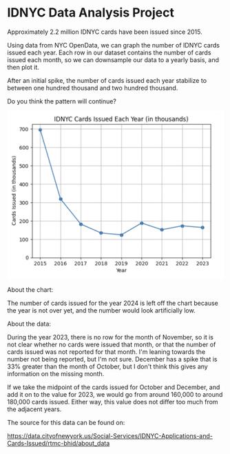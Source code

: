 # IDNYC Data Analysis Project

Approximately 2.2 million IDNYC cards have been issued since 2015. 



Using data from NYC OpenData, we can graph the number of IDNYC cards issued each year. Each row in our dataset contains the number of cards issued each month, so we can downsample our data to a yearly basis, and then plot it. 



After an initial spike, the number of cards issued each year stabilize to between one hundred thousand and two hundred thousand. 



Do you think the pattern will continue? 




![image](Assets/IDNYC_Post-Assets/Cards_Issued_Graph.png)



About the chart:



The number of cards issued for the year 2024 is left off the chart because the year is not over yet, and the number would look artificially low.



About the data:



During the year 2023, there is no row for the month of November, so it is not clear whether no cards were issued that month, or that the number of cards issued was not reported for that month. I'm leaning towards the number not being reported, but I'm not sure. December has a spike that is 33% greater than the month of October, but I don't think this gives any information on the missing month.



If we take the midpoint of the cards issued for October and December,  and add it on to the value for 2023, we would go from around 160,000 to around 180,000 cards issued. Either way, this value does not differ too much from the adjacent years.



The source for this data can be found on:



https://data.cityofnewyork.us/Social-Services/IDNYC-Applications-and-Cards-Issued/rtmc-bhid/about_data
